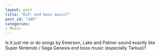 ```yaml
--- 
layout: post
title: "ELP: end boss music?"
post_id: "349"
categories:
- Music
---
```

Is it just me or do songs by Emerson, Lake and Palmer sound exactly like Super Nintendo / Sega Genesis end boss music (especially Tarkus)?
